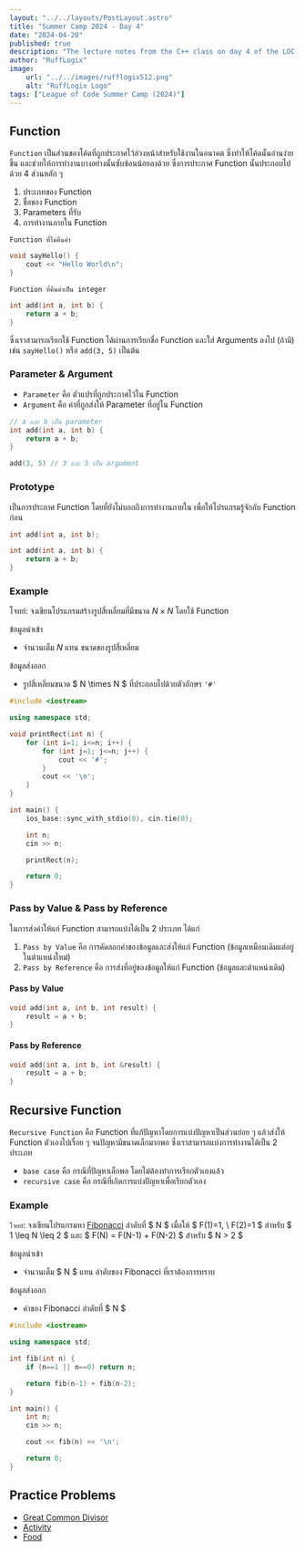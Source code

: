 ```yaml
---
layout: "../../layouts/PostLayout.astro"
title: "Summer Camp 2024 - Day 4"
date: "2024-04-20"
published: true
description: "The lecture notes from the C++ class on day 4 of the LOC summer camp."
author: "RuffLogix"
image:
    url: "../../images/rufflogix512.png"
    alt: "RuffLogix Logo"
tags: ["League of Code Summer Camp (2024)"]
---
```


## Function

`Function` เป็นส่วนของโค้ดที่ถูกประกาศไว้ล่วงหน้าสำหรับใช้งานในอนาคต ซึ่งทำให้โค้ดนั้นอ่านง่ายขึ้น และช่วยให้การทำงานบางอย่างนั้นซับซ้อนน้อยลงด้วย ซึ่งการประกาศ Function นั้นประกอบไปด้วย 4 ส่วนหลัก ๆ

1. ประเภทของ Function
2. ชื่อของ Function
3. Parameters ที่รับ
4. การทำงานภายใน Function

`Function ที่ไม่คืนค่า`
```cpp
void sayHello() {
    cout << "Hello World\n";
}
```
`Function ที่คืนค่าเป็น integer`
```cpp
int add(int a, int b) {
    return a + b;
}
```

ซึ่งเราสามารถเรียกใช้ Function ได้ผ่านการเรียกชื่อ Function และใส่ Arguments ลงไป (ถ้ามี) เช่น `sayHello()` หรือ `add(3, 5)` เป็นต้น

### Parameter & Argument

- `Parameter` คือ ตัวแปรที่ถูกประกาศไว้ใน Function
- `Argument` คือ ค่าที่ถูกส่งให้ Parameter ที่อยู่ใน Function

```cpp
// a และ b เป็น parameter
int add(int a, int b) {
    return a + b;
}

add(3, 5) // 3 และ 5 เป็น argument
```

### Prototype

เป็นการประกาศ Function โดยที่ยังไม่บอกถึงการทำงานภายใน เพื่อให้โปรแกรมรู้จักกับ Function ก่อน

```cpp
int add(int a, int b);

int add(int a, int b) {
    return a + b;
}
```

### Example

โจทย์: จงเขียนโปรแกรมสร้างรูปสี่เหลี่ยมที่มีขนาด $N \times N$ โดยใช้ Function

ข้อมูลนำเข้า

- จำนวนเต็ม $N$ แทน ขนาดของรูปสี่เหลี่ยม

ข้อมูลส่งออก

- รูปสี่เหลี่ยมขนาด $ N \times N $ ที่ประกอบไปด้วยตัวอักษร `'#'`

```cpp
#include <iostream>

using namespace std;

void printRect(int n) {
    for (int i=1; i<=n; i++) {
        for (int j=1; j<=n; j++) {
            cout << '#';
        }
        cout << '\n';
    }
}

int main() {
    ios_base::sync_with_stdio(0), cin.tie(0);

    int n;
    cin >> n;

    printRect(n);

    return 0;
}
```

### Pass by Value & Pass by Reference

ในการส่งค่าให้แก่ Function สามารถแบ่งได้เป็น 2 ประเภท ได้แก่

1. `Pass by Value` คือ การคัดลอกค่าของข้อมูลและส่งให้แก่ Function (ข้อมูลเหมือนเดิมแต่อยู่ในตำแหน่งใหม่)
2. `Pass by Reference` คือ การส่งที่อยู่ของข้อมูลให้แก่ Function (ข้อมูลและตำแหน่งเดิม)

#### Pass by Value

```cpp
void add(int a, int b, int result) {
    result = a + b;
}
```

#### Pass by Reference

```cpp
void add(int a, int b, int &result) {
    result = a + b;
}
```

## Recursive Function

`Recursive Function` คือ Function ที่แก้ปัญหาโดยการแบ่งปัญหาเป็นส่วนย่อย ๆ แล้วส่งให้ Function ตัวเองไปเรื่อย ๆ จนปัญหามีขนาดเล็กมากพอ ซึ่งเราสามารถแบ่งการทำงานได้เป็น 2 ประเภท

- `base case` คือ กรณีที่ปัญหาเล็กพอ โดยไม่ต้องทำการเรียกตัวเองแล้ว
- `recursive case` คือ กรณีที่เกิดการแบ่งปัญหาเพื่อเรียกตัวเอง

### Example

`โจทย์`: จงเขียนโปรแกรมหา [Fibonacci](https://en.wikipedia.org/wiki/Fibonacci_sequence) ลำดับที่ $ N $ เมื่อให้ $ F(1)=1, \ F(2)=1 $ สำหรับ $ 1 \leq N \leq 2 $ และ $ F(N) = F(N-1) + F(N-2) $ สำหรับ $ N > 2 $

ข้อมูลนำเข้า

- จำนวนเต็ม $ N $ แทน ลำดับของ Fibonacci ที่เราต้องการทราบ

ข้อมูลส่งออก

- ค่าของ Fibonacci ลำดับที่ $ N $

```cpp
#include <iostream>

using namespace std;

int fib(int n) {
    if (n==1 || n==0) return n;

    return fib(n-1) + fib(n-2);
}

int main() {
    int n;
    cin >> n;

    cout << fib(n) << '\n';

    return 0;
}
```

## Practice Problems

- [Great Common Divisor](https://programming.in.th/tasks/0014)
- [Activity](https://programming.in.th/tasks/0036)
- [Food](https://programming.in.th/tasks/0039)
